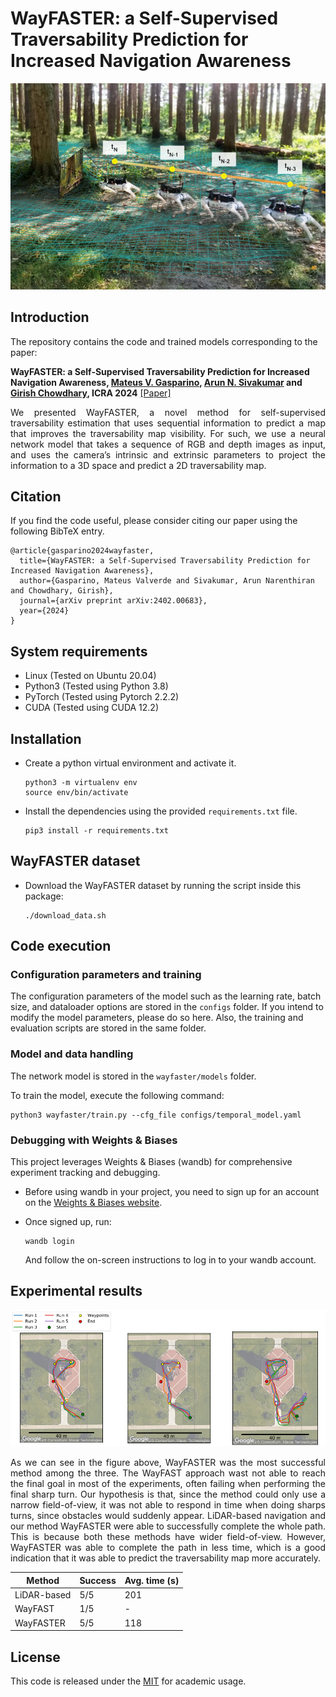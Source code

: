 # WayFASTER: a Self-Supervised Traversability Prediction for Increased Navigation Awareness

![outline](images/WayFASTER.png)

## Introduction
The repository contains the code and trained models corresponding to the paper:

**WayFASTER: a Self-Supervised Traversability Prediction for Increased Navigation Awareness, [Mateus V. Gasparino](https://scholar.google.com/citations?user=UbtCA90AAAAJ&hl=en), [Arun N. Sivakumar](https://scholar.google.com/citations?user=peIOOn8AAAAJ&hl=en) and [Girish Chowdhary](https://scholar.google.com/citations?user=pf2zAXkAAAAJ&hl=en), ICRA 2024** [[Paper]]()

<p align="justify">
  We presented WayFASTER, a novel method for self-supervised traversability estimation that uses sequential information to predict a map that improves the traversability map visibility. For such, we use a neural network model that takes a sequence of RGB and depth images as input, and uses the camera’s intrinsic and extrinsic parameters to project the information to a 3D space and predict a 2D traversability map.
</p>

## Citation
If you find the code useful, please consider citing our paper using the following BibTeX entry.
```
@article{gasparino2024wayfaster,
  title={WayFASTER: a Self-Supervised Traversability Prediction for Increased Navigation Awareness},
  author={Gasparino, Mateus Valverde and Sivakumar, Arun Narenthiran and Chowdhary, Girish},
  journal={arXiv preprint arXiv:2402.00683},
  year={2024}
}
```

## System requirements
- Linux (Tested on Ubuntu 20.04)
- Python3 (Tested using Python 3.8) 
- PyTorch (Tested using Pytorch 2.2.2) 
- CUDA (Tested using CUDA 12.2)

## Installation
- Create a python virtual environment and activate it.
  ```shell
  python3 -m virtualenv env
  source env/bin/activate
  ```
- Install the dependencies using the provided `requirements.txt` file.
  ```shell
  pip3 install -r requirements.txt
  ```

## WayFASTER dataset
- Download the WayFASTER dataset by running the script inside this package:
  ```shell
  ./download_data.sh
  ```

## Code execution
### Configuration parameters and training
The configuration parameters of the model such as the learning rate, batch size, and dataloader options are stored in the `configs` folder.
If you intend to modify the model parameters, please do so here. Also, the training and evaluation scripts are stored in the same folder.

### Model and data handling
The network model is stored in the `wayfaster/models` folder.

To train the model, execute the following command:
```shell
python3 wayfaster/train.py --cfg_file configs/temporal_model.yaml
```

### Debugging with Weights & Biases

This project leverages Weights & Biases (wandb) for comprehensive experiment tracking and debugging.

- Before using wandb in your project, you need to sign up for an account on the [Weights & Biases website](https://wandb.ai/).

- Once signed up, run:
  ```shell
  wandb login
  ```
  And follow the on-screen instructions to log in to your wandb account.

## Experimental results

![outline](images/waypoints.png)

<p align="justify">
  As we can see in the figure above, WayFASTER was the most successful method among the three. The WayFAST approach wast not able to reach the final goal in most of the experiments, often failing when performing the final sharp turn. Our hypothesis is that, since the method could only use a narrow field-of-view, it was not able to respond in time when doing sharps turns, since obstacles would suddenly appear. LiDAR-based navigation and our method WayFASTER were able to successfully complete the whole path. This is because both these methods have wider field-of-view. However, WayFASTER was able to complete the path in less time, which is a good indication that it was able to predict the traversability map more accurately.
</p>

| Method       | Success   | Avg. time (s) |
|--------------|-----------|---------------|
| LiDAR-based  | 5/5       | 201           |
| WayFAST      | 1/5       | -             |
| WayFASTER    | 5/5       | 118           |

## License
This code is released under the [MIT](https://opensource.org/license/mit) for academic usage.
